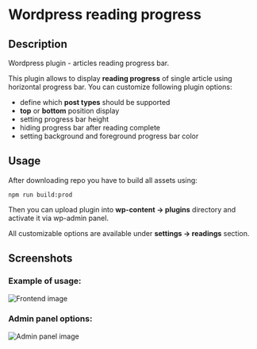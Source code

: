 # Wordpress reading progress

## Description

Wordpress plugin - articles reading progress bar.

This plugin allows to display **reading progress** of single article using horizontal progress bar. You can customize following plugin options:

* define which **post types** should be supported
* **top** or **bottom** position display
* setting progress bar height
* hiding progress bar after reading complete
* setting background and foreground progress bar color

## Usage

After downloading repo you have to build all assets using:
```
npm run build:prod
```

Then you can upload plugin into **wp-content -> plugins** directory and activate it via wp-admin panel.
 
All customizable options are available under **settings -> readings** section.

## Screenshots

### Example of usage:
![Frontend image](https://github.com/xmd5a/wordpress-reading-progress/tree/master/docs/screenshot-2.png)

### Admin panel options:
![Admin panel image](https://github.com/xmd5a/wordpress-reading-progress/tree/master/docs/screenshot-1.png)


